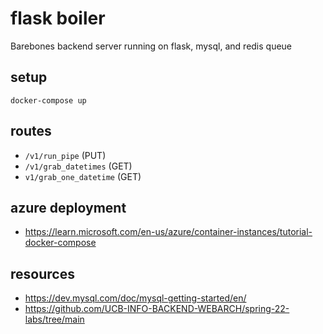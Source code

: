 # flask boiler

Barebones backend server running on flask, mysql, and redis queue

## setup

```
docker-compose up
```

## routes

* ```/v1/run_pipe``` (PUT)
* ```/v1/grab_datetimes``` (GET)
* ```v1/grab_one_datetime``` (GET)

## azure deployment
* https://learn.microsoft.com/en-us/azure/container-instances/tutorial-docker-compose

## resources
* https://dev.mysql.com/doc/mysql-getting-started/en/
* https://github.com/UCB-INFO-BACKEND-WEBARCH/spring-22-labs/tree/main
